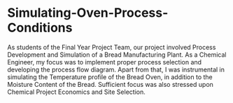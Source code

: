 # Simulating-Oven-Process-Conditions
As students of the Final Year Project Team, our project involved Process Development and Simulation of a Bread Manufacturing Plant. As a Chemical Engineer, my focus was to implement proper process selection and developing the process flow diagram. Apart from that, I was instrumental in simulating the Temperature profile of the Bread Oven, in addition to the Moisture Content of the Bread. Sufficient focus was also stressed upon Chemical Project Economics and Site Selection.
